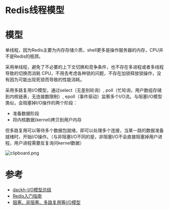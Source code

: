 # Redis线程模型

# **模型**
单线程，因为Redis主要为内存存储介质，shell更多是操作服务器的内存，CPU并不是Redis的瓶颈。

采用单线程，避免了不必要的上下文切换和竞争条件，也不存在多进程或者多线程导致的切换而消耗 CPU，不用去考虑各种锁的问题，不存在加锁释放锁操作，没有因为可能出现死锁而导致的性能消耗。

采用多路复用I/O模型，通过select（无差别轮询）, poll（忙轮询，用户数组存储到内核链表，无连接数限制）, epoll（事件驱动）监察多个I/O流。与阻塞I/O模型类似，会阻塞掉I/O操作的两个阶段：
- 准备数据阶段
- 将内核数据(kernel)拷贝到用户内存

但多路复用可以等待多个数据包就绪，即可以处理多个连接，当某一路的数据准备就绪时，开始I/O操作。（与非阻塞I/O不同的是，非阻塞I/O不会直接阻塞掉用户进程，用户进程需要反复询问kernel数据）

![clipboard.png](https://segmentfault.com/img/bVbgA3t)

# 参考
- [dackh-I/O模型总结](https://github.com/dackh/blog/blob/master/IO%E6%A8%A1%E5%9E%8B.md)
- [Redis入门指南]()
- [阻塞、非阻塞、多路复用等I/O模型](https://www.jianshu.com/p/b8203d46895c)